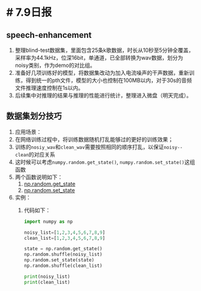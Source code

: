 # # 7.9日报

## speech-enhancement

1. 整理blind-test数据集，里面包含25条k歌数据，时长从10秒至5分钟全覆盖，采样率为44.1kHz，位深16bit，单通道，已全部转换为wav数据，划分为noisy类别，作为demo的对比组。
2. 准备好几项训练好的模型，将数据集改动为加入电流噪声的干声数据，重新训练，得到统一的pth文件，模型的大小也控制在100MB以内，对于30s的音频文件推理速度控制在1s以内。
3. 后续集中对推理的结果与推理的性能进行统计，整理进入微盘（明天完成）。

## 数据集划分技巧

1. 应用场景：
2. 在网络训练过程中，将训练数据随机打乱能够过的更好的训练效果；
3. 训练的`nosiy_wav`和`clean_wav`需要按照相同的顺序打乱，以保证`noisy--clean`的对应关系
4. 这时候可以考虑`numpy.random.get_state()`, `numpy.random.set_state()`这组函数
5. 两个函数说明如下：
    1. [np.random.get_state](https://docs.scipy.org/doc/numpy/reference/generated/numpy.random.get_state.html#numpy.random.get_state)
    2. [np.random.set_state](https://docs.scipy.org/doc/numpy/reference/generated/numpy.random.set_state.html#numpy.random.set_state)
6. 实例：
   1. 代码如下：

        ```python
        import numpy as np
        
        noisy_list=[1,2,3,4,5,6,7,8,9]
        clean_list=[1,2,3,4,5,6,7,8,9]
        
        state = np.random.get_state()
        np.random.shuffle(noisy_list)
        np.random.set_state(state)
        np.random.shuffle(clean_list)
        
        print(noisy_list)
        print(clean_list)
        ```
